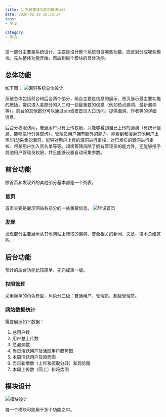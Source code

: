 ```yaml
---
title: 1.系统整体功能和模块设计
date: 2020-02-18 16:30:17
tags:
- 毕设

category:
- 毕设
---
```

这一部分主要是系统设计，主要是设计整个系统包含哪些功能，应该划分成哪些模块。先从整体功能开始，然后到每个模块的具体功能。

## 总体功能
如下图：
![漏洞系统总体设计](/img/漏洞系统总体设计.png)

系统总体包括前台和后台两个部分，前台主要是信息的展示，首页展示最主要功能的概括，提供进入各部分的入口和一些最重要的信息（例如热点漏洞、最新漏洞等）。前台的其他部分可以通过tab或者首页入口访问，提供漏洞、作者等的详细信息。

后台分权限访问，普通用户只有上传权限，只能够看到自己上传的漏洞（有统计信息、能够进行分类查询）。管理员用户拥有额外的能力，能看到和搜索其他用户上传/自动采集的漏洞，能够对用户上传的漏洞进行审核、对已发布的漏洞进行审核、将某用户加入黑名单等等。超级管理员除了拥有管理员的能力外，还能够授予其他用户管理员权限，并且能够设置自动采集参数。

## 前台功能
除首页和发现外的其他部分基本都是一个列表。

### 首页
首页主要是展示网站各部分的一些重要信息。
![毕设首页](/img/毕设首页.png)

### 发现
发现部分主要展示从其他网站上爬取的漏洞、安全相关的新闻、文章、技术总结这些。

## 后台功能
预计的后台功能比较简单，先完成第一版。

### 权限管理
采用简单的角色模型，角色分三级：普通用户、管理员、超级管理员。

### 网站数据统计
需要展示如下数据：
1. 总用户数
2. 用户总上传数
3. 总漏洞数
4. 当日活跃用户及活跃用户趋势图
5. 本周活跃用户及趋势图
6. 当日新增数（上传和爬取分开）和趋势图
7. 本周上传数（同上）和趋势图

## 模块设计
![模块设计](/img/毕设模块设计.png)

每一个模块可能用于多个功能之中。